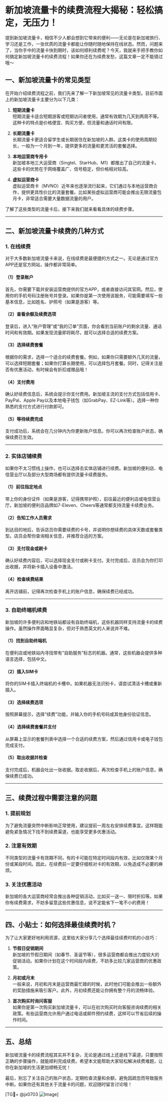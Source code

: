 # 新加坡流量卡的续费流程大揭秘：轻松搞定，无压力！

提到新加坡流量卡，相信不少人都会想到它带来的便利——无论是在新加坡旅行、学习还是工作，一张优质的流量卡都能让你随时随地保持在线状态。然而，问题来了，当你手中的流量卡快到期时，该如何顺利续费呢？今天，我就来手把手教你如何搞定新加坡流量卡的续费流程！如果你还在为续费发愁，这篇文章一定不能错过哦～

## 一、新加坡流量卡的常见类型

在开始介绍续费流程之前，我们先来了解一下新加坡常见的流量卡类型。目前市面上的新加坡流量卡主要分为以下几类：

1. **短期流量卡**  
   短期流量卡适合短期游客或短期访问者使用，通常有效期为几天到两周不等。这种卡的特点是价格便宜、购买方便，但流量和通话时间有限。

2. **长期流量卡**  
   长期流量卡更适合留学生或长期居住在新加坡的人群。这类卡的使用周期较长，一般为一个月到一年，提供更多的流量和更灵活的套餐选择。

3. **本地运营商专用卡**  
   新加坡本地三大运营商（Singtel、StarHub、M1）都推出了自己的流量卡。这些卡的优势在于网络覆盖广、信号稳定，但价格相对较高。

4. **虚拟运营商卡**  
   虚拟运营商卡（MVNO）近年来也逐渐流行起来，它们通过与本地运营商合作，提供更具性价比的流量套餐。比如某些虚拟运营商可能会推出无限流量包月卡，非常适合需要大量数据流量的用户。

了解了这些类型的流量卡后，接下来我们就来看看具体的续费步骤。

---

## 二、新加坡流量卡续费的几种方式

### 1. 在线续费

对于大多数新加坡流量卡来说，在线续费是最便捷的方式之一。无论是通过官方APP还是官方网站，操作都非常简单。

#### （1）登录账户
首先，你需要下载并安装运营商提供的官方APP，或者直接访问其官网。然后，使用你的手机号码注册账号并登录。如果你是第一次使用该服务，可能需要填写一些基本信息，比如姓名、护照号（如果是游客）等。

#### （2）查看余额及续费选项
登录后，进入“账户管理”或“我的订单”页面，你会看到当前账户的剩余流量、通话时间和有效期。如果发现流量即将耗尽，就可以选择合适的续费方案。

#### （3）选择续费套餐
根据你的需求，选择一个适合的续费套餐。例如，如果你只需要额外几天的流量，可以选择短期套餐；如果你打算长期使用，可以选择包月套餐。同时，记得关注是否有优惠活动，有时候会有折扣或赠品哦！

#### （4）支付费用
确认好续费信息后，系统会提示你支付费用。新加坡主流的支付方式包括信用卡、PayPal、Apple Pay以及本地电子钱包（如GrabPay、EZ-Link等）。选择一种你熟悉的支付方式进行付款即可。

#### （5）等待续费完成
支付成功后，系统会在几分钟内为你更新账户信息。你可以再次检查账户状态，确保续费已生效。

---

### 2. 实体店铺续费

如果你不太习惯线上操作，也可以选择去实体店铺进行续费。新加坡的便利店、电信营业厅以及部分大型商场都有提供流量卡续费服务。

#### （1）前往指定地点
带上你的身份证件（如果是游客，记得携带护照），前往最近的便利店或电信营业厅。新加坡的便利店品牌如7-Eleven、Cheers等通常都支持流量卡续费业务。

#### （2）告知工作人员需求
到达目的地后，告诉店员你需要续费的卡号，并说明你想续费的具体天数或套餐类型。店员会帮你查询相关信息，并推荐合适的方案。

#### （3）支付现金或刷卡
确认好续费内容后，可以选择现金支付或刷卡支付。支付完成后，店员会为你打印出收据，并将新卡插入设备中激活。

#### （4）检查续费结果
离开店铺前，记得再次检查手机上的账户信息，确保续费已经成功。

---

### 3. 自助终端机续费

新加坡的许多便利店和地铁站都设有自助终端机，这些机器同样支持流量卡的续费操作。虽然操作界面略显复杂，但对于熟悉英文的人来说并不难。

#### （1）找到自助终端机
在便利店或地铁站内寻找带有“自助服务”标志的机器。通常，这些机器会提供多种语言选择，包括中文。

#### （2）插入SIM卡
将你的SIM卡插入终端机的卡槽中。如果机器无法识别卡，请尝试清洁卡槽或重新插入。

#### （3）选择续费选项
按照屏幕提示，选择“续费”功能，并输入你的手机号码或其他身份验证信息。

#### （4）选择续费套餐并支付
从屏幕上显示的套餐列表中选择一个合适的续费方案，然后通过信用卡或电子钱包完成支付。

#### （5）取出收据并检查
支付完成后，机器会吐出一张收据。取走收据后，再次检查手机上的账户信息，确保续费已成功。

---

## 三、续费过程中需要注意的问题

### 1. 提前规划
为了避免流量突然中断影响正常使用，建议提前一周左右安排续费事宜。这样既能避免紧急情况下找不到续费渠道，也能享受更多优惠活动。

### 2. 注意有效期
不同类型的流量卡有效期不同，有的卡可能在特定时间段内有效，比如仅限某个月份或某段时间。因此，在续费前一定要仔细核对卡的有效期，以免造成不必要的麻烦。

### 3. 关注优惠活动
新加坡的各大运营商经常会推出各种促销活动，比如买一送一、限时折扣等。如果你有续费需求，不妨多留意这些优惠信息，说不定能省下一笔不小的费用！

---

## 四、小贴士：如何选择最佳续费时机？

为了让大家更好地利用资源，这里给大家分享几个选择最佳续费时机的小技巧：

1. **节假日促销期间**  
   新加坡的节假日期间（如春节、圣诞节等），很多运营商都会推出力度较大的促销活动。如果你计划在这个时间段内续费，不妨多比较几家运营商的优惠政策。

2. **月初或月末**  
   一般来说，月初和月末是运营商最忙碌的时候，此时他们可能会推出一些额外的奖励措施来吸引客户。此外，月初续费还能让你拥有整个月的流畅体验。

3. **首次购买时询问客服**  
   如果你是第一次购买新加坡流量卡，可以在初次购买时向客服咨询续费的相关政策。有些运营商允许用户通过电话或邮件预约续费，这样可以节省后续的操作时间。

---

## 五、总结

新加坡流量卡的续费流程其实并不复杂，无论是通过线上还是线下渠道，只要按照正确的步骤操作，就能顺利完成续费。希望本文能帮助大家轻松解决续费难题，让你在新加坡的生活更加顺畅无忧！

最后，别忘了关注自己的账户状态，定期检查流量和余额，避免因疏忽而导致服务中断。如果你还有其他关于流量卡的问题，欢迎随时留言讨论哦！

[TG💪+ @jx0703 ![Image](https://github.com/user-attachments/assets/dbca1d08-cadb-493c-b0ec-ad6f7a83f270)]